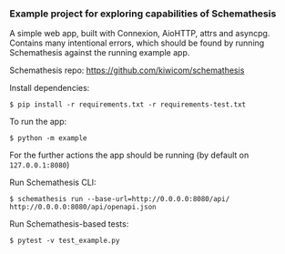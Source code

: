 ### Example project for exploring capabilities of Schemathesis

A simple web app, built with Connexion, AioHTTP, attrs and asyncpg. Contains many intentional errors, which should be found by running Schemathesis against the running example app.

Schemathesis repo: https://github.com/kiwicom/schemathesis

Install dependencies:

```shell script
$ pip install -r requirements.txt -r requirements-test.txt
```

To run the app:

```shell script
$ python -m example
```

For the further actions the app should be running (by default on `127.0.0.1:8080`)

Run Schemathesis CLI:

```shell script
$ schemathesis run --base-url=http://0.0.0.0:8080/api/ http://0.0.0.0:8080/api/openapi.json
```

Run Schemathesis-based tests:

```shell script
$ pytest -v test_example.py
```